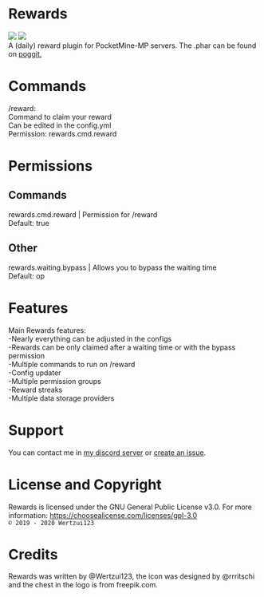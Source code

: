 # Rewards
<a href="https://poggit.pmmp.io/p/Rewards"><img src="https://poggit.pmmp.io/shield.state/Rewards"></a>
<a href="https://poggit.pmmp.io/p/Rewards"><img src="https://poggit.pmmp.io/shield.api/Rewards"></a>
<br>A (daily) reward plugin for PocketMine-MP servers.
The .phar can be found on <a href="https://poggit.pmmp.io/p/Rewards">poggit.</a>

# Commands
/reward:
<br>Command to claim your reward
<br>Can be edited in the config.yml
<br>Permission: rewards.cmd.reward

# Permissions
## Commands
rewards.cmd.reward | Permission for /reward
<br>Default: true
## Other
rewards.waiting.bypass | Allows you to bypass the waiting time
<br>Default: op

# Features
  Main Rewards features:
  <br>-Nearly everything can be adjusted in the configs
  <br>-Rewards can be only claimed after a waiting time or with the bypass permission
  <br>-Multiple commands to run on /reward
  <br>-Config updater
  <br>-Multiple permission groups
  <br>-Reward streaks
  <br>-Multiple data storage providers
  
# Support
You can contact me in <a href="https://discord.gg/eGhZGtF">my discord server</a> or <a href="https://github.com/Wertzui123/Rewards/issues/new">create an issue</a>.

# License and Copyright
Rewards is licensed under the GNU General Public License v3.0. For more information: https://choosealicense.com/licenses/gpl-3.0
<br><code>© 2019 - 2020 Wertzui123</code>

# Credits
Rewards was written by @Wertzui123, the icon was designed by @rrritschi and the chest in the logo is from freepik.com.